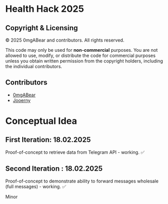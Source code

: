 # Health Hack 2025

## Copyright & Licensing

© 2025 0mgABear and contributors. All rights reserved.

This code may only be used for **non-commercial** purposes. You are not allowed to use, modify, or distribute the code for commercial purposes unless you obtain written permission from the copyright holders, including the individual contributors.

## Contributors

- [0mgABear](https://github.com/0mgABear)
- [Jooerny](https://github.com/Jooerny)

# Conceptual Idea

## First Iteration: 18.02.2025

Proof-of-concept to retrieve data from Telegram API - working. ✅

## Second Iteration : 18.02.2025

Proof-of-concept to demonstrate ability to forward messages wholesale (full messages) - working. ✅

Minor

